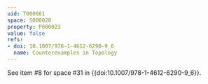 ```yaml
---
uid: T000661
space: S000028
property: P000023
value: false
refs:
- doi: 10.1007/978-1-4612-6290-9_6
  name: Counterexamples in Topology
---
```


See item #8 for space #31 in {{doi:10.1007/978-1-4612-6290-9_6}}.

